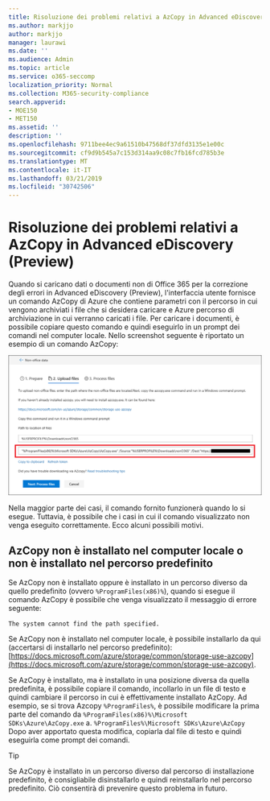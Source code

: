 ```yaml
---
title: Risoluzione dei problemi relativi a AzCopy in Advanced eDiscovery (Preview)
ms.author: markjjo
author: markjjo
manager: laurawi
ms.date: ''
ms.audience: Admin
ms.topic: article
ms.service: o365-seccomp
localization_priority: Normal
ms.collection: M365-security-compliance
search.appverid:
- MOE150
- MET150
ms.assetid: ''
description: ''
ms.openlocfilehash: 9711bee4ec9a61510b47568df37dfd3135e1e00c
ms.sourcegitcommit: cf9d9b545a7c153d314aa9c08c7fb16fcd785b3e
ms.translationtype: MT
ms.contentlocale: it-IT
ms.lasthandoff: 03/21/2019
ms.locfileid: "30742506"
---
```

# <a name="troubleshoot-azcopy-in-advanced-ediscovery-preview"></a>Risoluzione dei problemi relativi a AzCopy in Advanced eDiscovery (Preview)

Quando si caricano dati o documenti non di Office 365 per la correzione degli errori in Advanced eDiscovery (Preview), l'interfaccia utente fornisce un comando AzCopy di Azure che contiene parametri con il percorso in cui vengono archiviati i file che si desidera caricare e Azure percorso di archiviazione in cui verranno caricati i file. Per caricare i documenti, è possibile copiare questo comando e quindi eseguirlo in un prompt dei comandi nel computer locale.  Nello screenshot seguente è riportato un esempio di un comando AzCopy:

![Caricare i file non di Office 365](../media/46ba68f6-af11-4e70-bb91-5fc7973516e3.png)

Nella maggior parte dei casi, il comando fornito funzionerà quando lo si esegue. Tuttavia, è possibile che i casi in cui il comando visualizzato non venga eseguito correttamente. Ecco alcuni possibili motivi.

## <a name="azcopy-isnt-installed-on-the-local-computer-or-its-not-installed-in-the-default-location"></a>AzCopy non è installato nel computer locale o non è installato nel percorso predefinito

Se AzCopy non è installato oppure è installato in un percorso diverso da quello predefinito (ovvero `%ProgramFiles(x86)%`), quando si esegue il comando AzCopy è possibile che venga visualizzato il messaggio di errore seguente:

    The system cannot find the path specified.

Se AzCopy non è installato nel computer locale, è possibile installarlo da qui (accertarsi di installarlo nel percorso predefinito): [https://docs.microsoft.com/azure/storage/common/storage-use-azcopy](https://docs.microsoft.com/azure/storage/common/storage-use-azcopy).


Se AzCopy è installato, ma è installato in una posizione diversa da quella predefinita, è possibile copiare il comando, incollarlo in un file di testo e quindi cambiare il percorso in cui è effettivamente installato AzCopy. Ad esempio, se si trova Azcopy `%ProgramFiles%`, è possibile modificare la prima parte del comando da `%ProgramFiles(x86)%\Microsoft SDKs\Azure\AzCopy.exe` a. `%ProgramFiles%\Microsoft SDKs\Azure\AzCopy` Dopo aver apportato questa modifica, copiarla dal file di testo e quindi eseguirla come prompt dei comandi.

> [!TIP]
> Se AzCopy è installato in un percorso diverso dal percorso di installazione predefinito, è consigliabile disinstallarlo e quindi reinstallarlo nel percorso predefinito. Ciò consentirà di prevenire questo problema in futuro.
